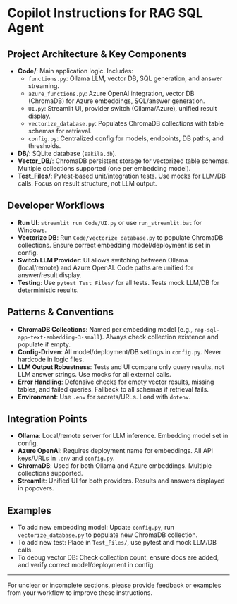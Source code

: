 # Copilot Instructions for RAG SQL Agent

## Project Architecture & Key Components
- **Code/**: Main application logic. Includes:
  - `functions.py`: Ollama LLM, vector DB, SQL generation, and answer streaming.
  - `azure_functions.py`: Azure OpenAI integration, vector DB (ChromaDB) for Azure embeddings, SQL/answer generation.
  - `UI.py`: Streamlit UI, provider switch (Ollama/Azure), unified result display.
  - `vectorize_database.py`: Populates ChromaDB collections with table schemas for retrieval.
  - `config.py`: Centralized config for models, endpoints, DB paths, and thresholds.
- **DB/**: SQLite database (`sakila.db`).
- **Vector_DB/**: ChromaDB persistent storage for vectorized table schemas. Multiple collections supported (one per embedding model).
- **Test_Files/**: Pytest-based unit/integration tests. Use mocks for LLM/DB calls. Focus on result structure, not LLM output.

## Developer Workflows
- **Run UI**: `streamlit run Code/UI.py` or use `run_streamlit.bat` for Windows.
- **Vectorize DB**: Run `Code/vectorize_database.py` to populate ChromaDB collections. Ensure correct embedding model/deployment is set in config.
- **Switch LLM Provider**: UI allows switching between Ollama (local/remote) and Azure OpenAI. Code paths are unified for answer/result display.
- **Testing**: Use `pytest Test_Files/` for all tests. Tests mock LLM/DB for deterministic results.

## Patterns & Conventions
- **ChromaDB Collections**: Named per embedding model (e.g., `rag-sql-app-text-embedding-3-small`). Always check collection existence and populate if empty.
- **Config-Driven**: All model/deployment/DB settings in `config.py`. Never hardcode in logic files.
- **LLM Output Robustness**: Tests and UI compare only query results, not LLM answer strings. Use mocks for all external calls.
- **Error Handling**: Defensive checks for empty vector results, missing tables, and failed queries. Fallback to all schemas if retrieval fails.
- **Environment**: Use `.env` for secrets/URLs. Load with `dotenv`.

## Integration Points
- **Ollama**: Local/remote server for LLM inference. Embedding model set in config.
- **Azure OpenAI**: Requires deployment name for embeddings. All API keys/URLs in `.env` and `config.py`.
- **ChromaDB**: Used for both Ollama and Azure embeddings. Multiple collections supported.
- **Streamlit**: Unified UI for both providers. Results and answers displayed in popovers.

## Examples
- To add new embedding model: Update `config.py`, run `vectorize_database.py` to populate new ChromaDB collection.
- To add new test: Place in `Test_Files/`, use pytest and mock LLM/DB calls.
- To debug vector DB: Check collection count, ensure docs are added, and verify correct model/deployment in config.

---
For unclear or incomplete sections, please provide feedback or examples from your workflow to improve these instructions.
